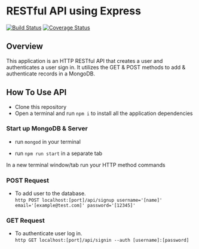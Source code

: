 # **RESTful API using Express**
[![Build Status](https://travis-ci.org/ShaAllFar/travis-test.svg?branch=master)](https://travis-ci.org/ShaAllFar/travis-test)
[![Coverage Status](https://coveralls.io/repos/ShaAllFar/travis-test/badge.svg)](https://coveralls.io/r/ShaAllFar/travis-test)


## Overview

  This application is an HTTP RESTful API that creates a user and authenticates a user sign in. It utilizes the GET & POST methods to add & authenticate records in a MongoDB.

## **How To Use API**

  * Clone this repository
  * Open a terminal and run `npm i` to install all the application dependencies

### **Start up MongoDB & Server**

  * run `mongod` in your terminal

  * run `npm run start` in a separate tab


In a new terminal window/tab run your HTTP method commands

### **POST Request**

  * To add user to the database.   
    `http POST localhost:[port]/api/signup username='[name]' email='[example@test.com]' password='[12345]'`


### **GET Request**

  * To authenticate user log in.  
    `http GET localhost:[port]/api/signin --auth [username]:[password]`
